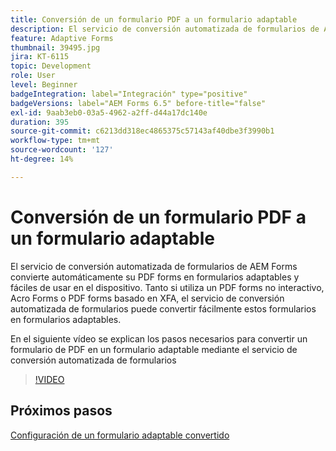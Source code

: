 ```yaml
---
title: Conversión de un formulario PDF a un formulario adaptable
description: El servicio de conversión automatizada de formularios de AEM Forms convierte automáticamente su PDF forms en formularios adaptables y fáciles de usar en el dispositivo. Tanto si utiliza un PDF forms no interactivo, Acro Forms o PDF forms basado en XFA, el servicio de conversión automatizada de formularios puede convertir fácilmente estos formularios en formularios adaptables.
feature: Adaptive Forms
thumbnail: 39495.jpg
jira: KT-6115
topic: Development
role: User
level: Beginner
badgeIntegration: label="Integración" type="positive"
badgeVersions: label="AEM Forms 6.5" before-title="false"
exl-id: 9aab3eb0-03a5-4962-a2ff-d44a17dc140e
duration: 395
source-git-commit: c6213dd318ec4865375c57143af40dbe3f3990b1
workflow-type: tm+mt
source-wordcount: '127'
ht-degree: 14%

---
```


# Conversión de un formulario PDF a un formulario adaptable

El servicio de conversión automatizada de formularios de AEM Forms convierte automáticamente su PDF forms en formularios adaptables y fáciles de usar en el dispositivo. Tanto si utiliza un PDF forms no interactivo, Acro Forms o PDF forms basado en XFA, el servicio de conversión automatizada de formularios puede convertir fácilmente estos formularios en formularios adaptables.

En el siguiente vídeo se explican los pasos necesarios para convertir un formulario de PDF en un formulario adaptable mediante el servicio de conversión automatizada de formularios

>[!VIDEO](https://video.tv.adobe.com/v/39495?quality=12&learn=on)

## Próximos pasos

[Configuración de un formulario adaptable convertido](./configure-converted-adaptive-form.md)